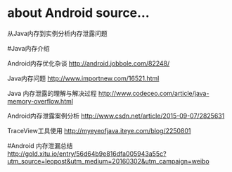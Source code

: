# about Android source…

从Java内存到实例分析内存泄露问题


#Java内存介绍

Android内存优化杂谈   http://android.jobbole.com/82248/

Java内存问题  http://www.importnew.com/16521.html

Java 内存泄露的理解与解决过程  http://www.codeceo.com/article/java-memory-overflow.html

Android内存泄露案例分析  http://www.csdn.net/article/2015-09-07/2825631

TraceView工具使用   http://myeyeofjava.iteye.com/blog/2250801

#Android 内存泄漏总结
http://gold.xitu.io/entry/56d64b9e816dfa005943a55c?utm_source=leopost&utm_medium=20160302&utm_campaign=weibo